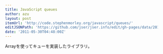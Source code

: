 ```yaml
---
title: JavaScript queues
author: azu
layout: post
itemUrl: 'http://code.stephenmorley.org/javascript/queues/'
editJSONPath: 'https://github.com/jser/jser.info/edit/gh-pages/data/2011/05/index.json'
date: '2011-05-30T04:48:00Z'
---
```

Arrayを使ってキューを実装したライブラリ。
